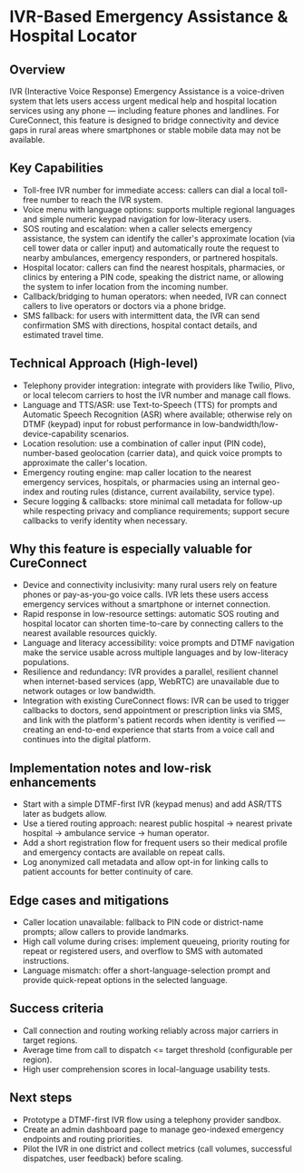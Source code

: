 # IVR-Based Emergency Assistance & Hospital Locator

## Overview
IVR (Interactive Voice Response) Emergency Assistance is a voice-driven system that lets users access urgent medical help and hospital location services using any phone — including feature phones and landlines. For CureConnect, this feature is designed to bridge connectivity and device gaps in rural areas where smartphones or stable mobile data may not be available.

## Key Capabilities
- Toll-free IVR number for immediate access: callers can dial a local toll-free number to reach the IVR system.
- Voice menu with language options: supports multiple regional languages and simple numeric keypad navigation for low-literacy users.
- SOS routing and escalation: when a caller selects emergency assistance, the system can identify the caller's approximate location (via cell tower data or caller input) and automatically route the request to nearby ambulances, emergency responders, or partnered hospitals.
- Hospital locator: callers can find the nearest hospitals, pharmacies, or clinics by entering a PIN code, speaking the district name, or allowing the system to infer location from the incoming number.
- Callback/bridging to human operators: when needed, IVR can connect callers to live operators or doctors via a phone bridge.
- SMS fallback: for users with intermittent data, the IVR can send confirmation SMS with directions, hospital contact details, and estimated travel time.

## Technical Approach (High-level)
- Telephony provider integration: integrate with providers like Twilio, Plivo, or local telecom carriers to host the IVR number and manage call flows.
- Language and TTS/ASR: use Text-to-Speech (TTS) for prompts and Automatic Speech Recognition (ASR) where available; otherwise rely on DTMF (keypad) input for robust performance in low-bandwidth/low-device-capability scenarios.
- Location resolution: use a combination of caller input (PIN code), number-based geolocation (carrier data), and quick voice prompts to approximate the caller's location.
- Emergency routing engine: map caller location to the nearest emergency services, hospitals, or pharmacies using an internal geo-index and routing rules (distance, current availability, service type).
- Secure logging & callbacks: store minimal call metadata for follow-up while respecting privacy and compliance requirements; support secure callbacks to verify identity when necessary.

## Why this feature is especially valuable for CureConnect
- Device and connectivity inclusivity: many rural users rely on feature phones or pay-as-you-go voice calls. IVR lets these users access emergency services without a smartphone or internet connection.
- Rapid response in low-resource settings: automatic SOS routing and hospital locator can shorten time-to-care by connecting callers to the nearest available resources quickly.
- Language and literacy accessibility: voice prompts and DTMF navigation make the service usable across multiple languages and by low-literacy populations.
- Resilience and redundancy: IVR provides a parallel, resilient channel when internet-based services (app, WebRTC) are unavailable due to network outages or low bandwidth.
- Integration with existing CureConnect flows: IVR can be used to trigger callbacks to doctors, send appointment or prescription links via SMS, and link with the platform's patient records when identity is verified — creating an end-to-end experience that starts from a voice call and continues into the digital platform.

## Implementation notes and low-risk enhancements
- Start with a simple DTMF-first IVR (keypad menus) and add ASR/TTS later as budgets allow.
- Use a tiered routing approach: nearest public hospital → nearest private hospital → ambulance service → human operator.
- Add a short registration flow for frequent users so their medical profile and emergency contacts are available on repeat calls.
- Log anonymized call metadata and allow opt-in for linking calls to patient accounts for better continuity of care.

## Edge cases and mitigations
- Caller location unavailable: fallback to PIN code or district-name prompts; allow callers to provide landmarks.
- High call volume during crises: implement queueing, priority routing for repeat or registered users, and overflow to SMS with automated instructions.
- Language mismatch: offer a short-language-selection prompt and provide quick-repeat options in the selected language.

## Success criteria
- Call connection and routing working reliably across major carriers in target regions.
- Average time from call to dispatch <= target threshold (configurable per region).
- High user comprehension scores in local-language usability tests.

## Next steps
- Prototype a DTMF-first IVR flow using a telephony provider sandbox.
- Create an admin dashboard page to manage geo-indexed emergency endpoints and routing priorities.
- Pilot the IVR in one district and collect metrics (call volumes, successful dispatches, user feedback) before scaling.
